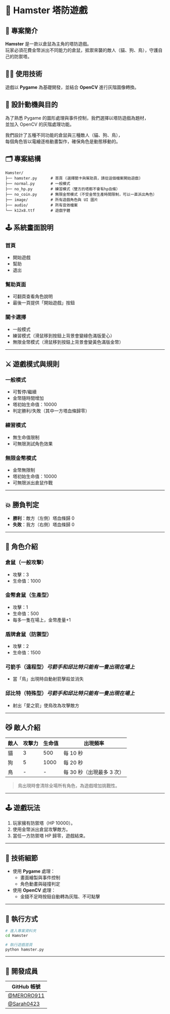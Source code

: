 # 🐹 Hamster 塔防遊戲

## 🎯 專案簡介

**Hamster** 是一款以倉鼠為主角的塔防遊戲。  
玩家必須花費金幣派出不同能力的倉鼠，抵禦來襲的敵人（貓、狗、鳥），守護自己的防禦塔。  

## 🧑‍💻 使用技術
遊戲以 **Pygame** 為基礎開發，並結合 **OpenCV** 進行灰階圖像轉換。  

## 🧩 設計動機與目的

為了熟悉 Pygame 的圖形處理與事件控制，我們選擇以塔防遊戲為題材，  
並加入 OpenCV 的灰階處理功能。  

我們設計了五種不同功能的倉鼠與三種敵人（貓、狗、鳥），  
每個角色皆以電繪逐格動畫製作，確保角色是動態移動的。  

## 🗂 專案結構

```
Hamster/
├── hamster.py      # 首頁 (選擇關卡與幫助頁，請從這個檔案開始遊戲)
├── normal.py       # 一般模式
├── no_hp.py        # 練習模式（雙方的塔都不會有hp血條）
├── no_coin.py      # 無限金幣模式（不受金幣生產時間限制，可以一直派出角色）
├── image/          # 所有遊戲角色與 UI 圖片
├── audio/          # 所有音效檔案
└── k12x8.ttf       # 遊戲字體
```

## 🕹 系統畫面說明

### 首頁
- 開始遊戲  
- 幫助  
- 退出  

### 幫助頁面
- 可翻頁查看角色說明  
- 最後一頁提供「開始遊戲」按鈕  

### 關卡選擇
- 一般模式  
- 練習模式（滑鼠移到按鈕上背景會變綠色滿版愛心）  
- 無限金幣模式（滑鼠移到按鈕上背景會變黃色滿版金幣）  

---

## ⚔️ 遊戲模式與規則

### 一般模式
- 可暫停/繼續  
- 金幣隨時間增加  
- 塔初始生命值：10000  
- 判定勝利/失敗（其中一方塔血條歸零）

### 練習模式
- 無生命值限制  
- 可無限測試角色效果  

### 無限金幣模式
- 金幣無限制  
- 塔初始生命值：10000  
- 可無限派出倉鼠作戰  

---

## 💥 勝負判定
- **勝利**：敵方（左側）塔血條歸 0  
- **失敗**：我方（右側）塔血條歸 0  

---

## 🧠 角色介紹

### 倉鼠（一般攻擊）
- 攻擊：3  
- 生命值：1000  

### 金幣倉鼠（生產型）
- 攻擊：1  
- 生命值：500  
- 每多一隻在場上，金幣產量+1  

### 盾牌倉鼠（防禦型）
- 攻擊：2  
- 生命值：1500  

### 弓箭手（遠程型）*弓箭手和邱比特只能有一隻出現在場上*
- 當「鳥」出現時自動射箭擊殺並消失  

### 邱比特（特殊型）*弓箭手和邱比特只能有一隻出現在場上*
- 射出「愛之箭」使鳥改為攻擊敵方  

---

## 😼 敵人介紹

| 敵人 | 攻擊力 | 生命值 | 出現頻率 |
|------|--------|--------|----------|
| 貓 | 3 | 500 | 每 10 秒 |
| 狗 | 5 | 1000 | 每 20 秒 |
| 鳥 | - | - | 每 30 秒（出現最多 3 次）|

> 鳥出現時會清除全場所有角色，為遊戲增加挑戰性。

---

## 🕹 遊戲玩法

1. 玩家擁有防禦塔（HP 10000）。  
2. 使用金幣派出倉鼠攻擊敵方。  
3. 當任一方防禦塔 HP 歸零，遊戲結束。  

---

## 🧰 技術細節

- 使用 **Pygame** 處理：
  - 畫面繪製與事件控制  
  - 角色動畫與碰撞判定  
- 使用 **OpenCV** 處理：
  - 金錢不足時按鈕自動轉為灰階、不可點擊  

---

## 🚀 執行方式

```bash
# 進入專案資料夾
cd Hamster

# 執行遊戲首頁
python hamster.py
```

---

## 👥 開發成員

| GitHub 帳號 |
|------|
| [@MERORO911](https://github.com/MERORO911) |
| [@Sarah0423](https://github.com/Sarah0423) |
